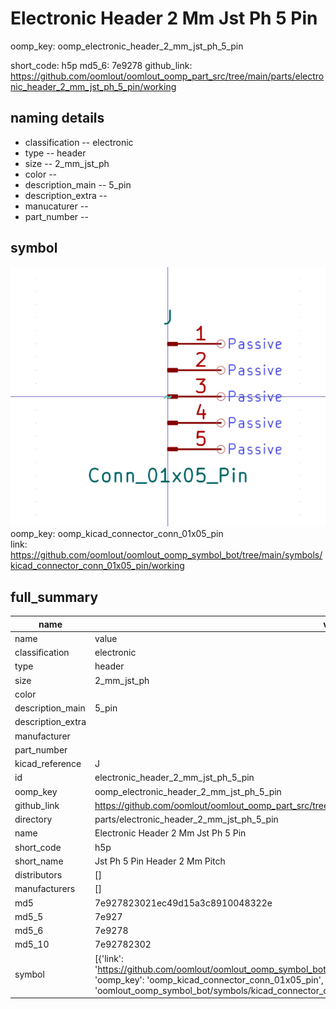 # Electronic Header 2 Mm Jst Ph 5 Pin
oomp_key: oomp_electronic_header_2_mm_jst_ph_5_pin 


short_code: h5p
md5_6: 7e9278
github_link: https://github.com/oomlout/oomlout_oomp_part_src/tree/main/parts/electronic_header_2_mm_jst_ph_5_pin/working
## naming details
* classification -- electronic
* type -- header
* size -- 2_mm_jst_ph
* color -- 
* description_main -- 5_pin
* description_extra -- 
* manucaturer -- 
* part_number -- 



## symbol

![](symbol/0/working/working_600.png)  
oomp_key: oomp_kicad_connector_conn_01x05_pin  
link: https://github.com/oomlout/oomlout_oomp_symbol_bot/tree/main/symbols/kicad_connector_conn_01x05_pin/working  


## full_summary
| name | value | 
| --- | --- | 
| name | value | 
| classification | electronic | 
| type | header | 
| size | 2_mm_jst_ph | 
| color |  | 
| description_main | 5_pin | 
| description_extra |  | 
| manufacturer |  | 
| part_number |  | 
| kicad_reference | J | 
| id | electronic_header_2_mm_jst_ph_5_pin | 
| oomp_key | oomp_electronic_header_2_mm_jst_ph_5_pin | 
| github_link | https://github.com/oomlout/oomlout_oomp_part_src/tree/main/parts/electronic_header_2_mm_jst_ph_5_pin/working | 
| directory | parts/electronic_header_2_mm_jst_ph_5_pin | 
| name | Electronic Header 2 Mm Jst Ph 5 Pin | 
| short_code | h5p | 
| short_name | Jst Ph 5 Pin Header 2 Mm Pitch | 
| distributors | [] | 
| manufacturers | [] | 
| md5 | 7e927823021ec49d15a3c8910048322e | 
| md5_5 | 7e927 | 
| md5_6 | 7e9278 | 
| md5_10 | 7e92782302 | 
| symbol | [{'link': 'https://github.com/oomlout/oomlout_oomp_symbol_bot/tree/main/symbols/kicad_connector_conn_01x05_pin', 'oomp_key': 'oomp_kicad_connector_conn_01x05_pin', 'directory': 'oomlout_oomp_symbol_bot/symbols/kicad_connector_conn_01x05_pin//working/working.kicad_sym'}] | 
